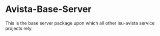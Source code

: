 # Avista-Base-Server

This is the base server package upon which all other isu-avista service projects rely.
